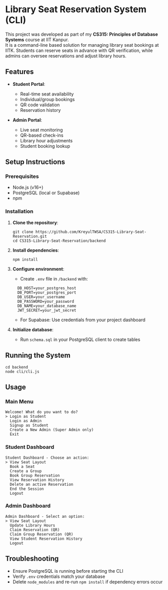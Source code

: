 Library Seat Reservation System (CLI)
====================================
This project was developed as part of my **CS315: Principles of Database Systems** course at IIT Kanpur.  
It is a command-line based solution for managing library seat bookings at IITK. Students can reserve seats in advance with QR verification, while admins can oversee reservations and adjust library hours.

Features
--------
- **Student Portal**:
  - Real-time seat availability
  - Individual/group bookings
  - QR code validation
  - Reservation history

- **Admin Portal**:
  - Live seat monitoring
  - QR-based check-ins
  - Library hour adjustments
  - Student booking lookup

Setup Instructions
------------------

### Prerequisites
- Node.js (v16+)
- PostgreSQL (local or Supabase)
- npm

### Installation
1. **Clone the repository**:
   ```
   git clone https://github.com/KreyulTWSA/CS315-Library-Seat-Reservation.git
   cd CS315-Library-Seat-Reservation/backend
   ```

2. **Install dependencies**:
   ```
   npm install
   ```

3. **Configure environment**:
   - Create `.env` file in `/backend` with:
     
   ```
     DB_HOST=your_postgres_host
     DB_PORT=your_postgres_port
     DB_USER=your_username
     DB_PASSWORD=your_password
     DB_NAME=your_database_name
     JWT_SECRET=your_jwt_secret
     ```
   - For Supabase: Use credentials from your project dashboard

5. **Initialize database**:
   - Run `schema.sql` in your PostgreSQL client to create tables

Running the System
------------------
```
cd backend
node cli/cli.js
```

Usage
-----

### Main Menu
```
Welcome! What do you want to do?
> Login as Student 
  Login as Admin 
  Signup as Student 
  Create a New Admin (Super Admin only) 
  Exit
```
### Student Dashboard
```
Student Dashboard - Choose an action:
> View Seat Layout 
  Book a Seat
  Create a Group
  Book Group Reservation
  View Reservation History
  Delete an active Reservation
  End the Session
  Logout
```

### Admin Dashboard
```
Admin Dashboard - Select an option:
> View Seat Layout 
  Update Library Hours
  Claim Reservation (QR)
  Claim Group Reservation (QR)
  View Student Reservation History
  Logout
```

Troubleshooting
---------------
- Ensure PostgreSQL is running before starting the CLI
- Verify `.env` credentials match your database
- Delete `node_modules` and re-run `npm install` if dependency errors occur

